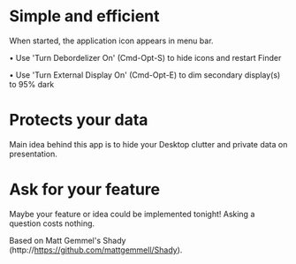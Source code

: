 Simple and efficient
====================

When started, the application icon appears in menu bar.

• Use 'Turn Debordelizer On' (Cmd-Opt-S) to hide icons and restart Finder

• Use 'Turn External Display On' (Cmd-Opt-E) to dim secondary display(s) to 95% dark


Protects your data
==================
Main idea behind this app is to hide your Desktop clutter and private data on presentation.


Ask for your feature
====================
Maybe your feature or idea could be implemented tonight! Asking a question costs nothing.

Based on Matt Gemmel's Shady (http://https://github.com/mattgemmell/Shady).
